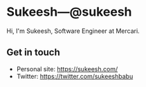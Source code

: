 # Sukeesh—@sukeesh
Hi, I'm Sukeesh, Software Engineer at Mercari. 

## Get in touch
- Personal site: https://sukeesh.com/
- Twitter: https://twitter.com/sukeeshbabu